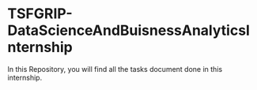 # TSFGRIP-DataScienceAndBuisnessAnalyticsInternship
In this Repository, you will find all the tasks document done in this internship. 
